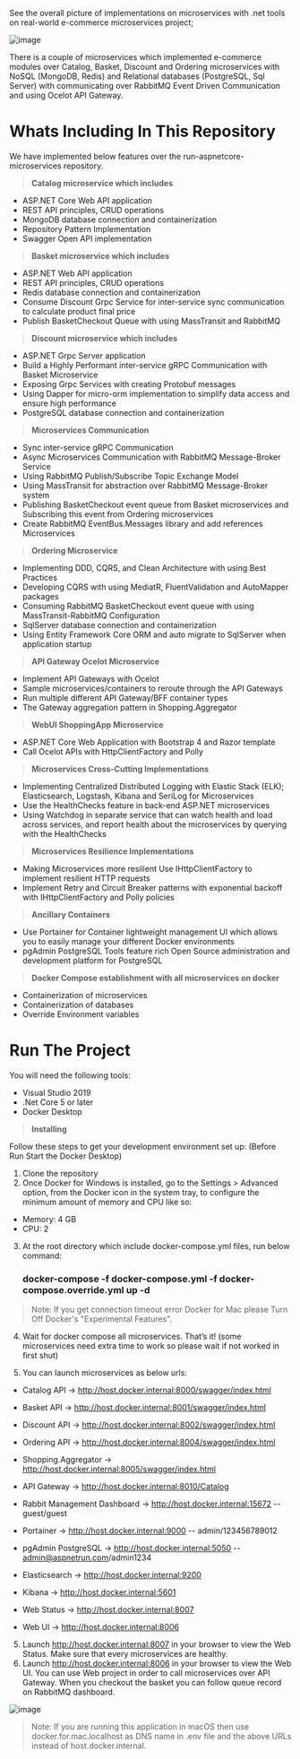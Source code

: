 See the overall picture of implementations on microservices with .net tools on real-world e-commerce microservices project;

![image](https://user-images.githubusercontent.com/65519382/184792143-55a8f8ce-5531-44db-b26d-d99b78b31b93.png)

There is a couple of microservices which implemented e-commerce modules over Catalog, Basket, Discount and Ordering microservices with NoSQL (MongoDB, Redis) and Relational databases (PostgreSQL, Sql Server) with communicating over RabbitMQ Event Driven Communication and using Ocelot API Gateway.

# Whats Including In This Repository

We have implemented below features over the run-aspnetcore-microservices repository.

> **Catalog microservice which includes**
- ASP.NET Core Web API application
- REST API principles, CRUD operations
- MongoDB database connection and containerization
- Repository Pattern Implementation
- Swagger Open API implementation

> **Basket microservice which includes**
- ASP.NET Web API application
- REST API principles, CRUD operations
- Redis database connection and containerization
- Consume Discount Grpc Service for inter-service sync communication to calculate product final price
- Publish BasketCheckout Queue with using MassTransit and RabbitMQ

> **Discount microservice which includes**
- ASP.NET Grpc Server application
- Build a Highly Performant inter-service gRPC Communication with Basket Microservice
- Exposing Grpc Services with creating Protobuf messages
- Using Dapper for micro-orm implementation to simplify data access and ensure high performance
- PostgreSQL database connection and containerization

> **Microservices Communication**
- Sync inter-service gRPC Communication
- Async Microservices Communication with RabbitMQ Message-Broker Service
- Using RabbitMQ Publish/Subscribe Topic Exchange Model
- Using MassTransit for abstraction over RabbitMQ Message-Broker system
- Publishing BasketCheckout event queue from Basket microservices and Subscribing this event from Ordering microservices
- Create RabbitMQ EventBus.Messages library and add references Microservices

> **Ordering Microservice**
- Implementing DDD, CQRS, and Clean Architecture with using Best Practices
- Developing CQRS with using MediatR, FluentValidation and AutoMapper packages
- Consuming RabbitMQ BasketCheckout event queue with using MassTransit-RabbitMQ Configuration
- SqlServer database connection and containerization
- Using Entity Framework Core ORM and auto migrate to SqlServer when application startup

> **API Gateway Ocelot Microservice**
- Implement API Gateways with Ocelot
- Sample microservices/containers to reroute through the API Gateways
- Run multiple different API Gateway/BFF container types
- The Gateway aggregation pattern in Shopping.Aggregator

> **WebUI ShoppingApp Microservice**
- ASP.NET Core Web Application with Bootstrap 4 and Razor template
- Call Ocelot APIs with HttpClientFactory and Polly

> **Microservices Cross-Cutting Implementations**
- Implementing Centralized Distributed Logging with Elastic Stack (ELK); Elasticsearch, Logstash, Kibana and SeriLog for Microservices
- Use the HealthChecks feature in back-end ASP.NET microservices
- Using Watchdog in separate service that can watch health and load across services, and report health about the microservices by querying with the HealthChecks

> **Microservices Resilience Implementations**
- Making Microservices more resilient Use IHttpClientFactory to implement resilient HTTP requests
- Implement Retry and Circuit Breaker patterns with exponential backoff with IHttpClientFactory and Polly policies

> **Ancillary Containers**
- Use Portainer for Container lightweight management UI which allows you to easily manage your different Docker environments
- pgAdmin PostgreSQL Tools feature rich Open Source administration and development platform for PostgreSQL

> **Docker Compose establishment with all microservices on docker**
- Containerization of microservices
- Containerization of databases
- Override Environment variables

# Run The Project
You will need the following tools:

- Visual Studio 2019
- .Net Core 5 or later
- Docker Desktop

> **Installing**

Follow these steps to get your development environment set up: (Before Run Start the Docker Desktop)

1. Clone the repository
2. Once Docker for Windows is installed, go to the Settings > Advanced option, from the Docker icon in the system tray, to configure the minimum amount of memory and CPU like so:
- Memory: 4 GB
- CPU: 2
3. At the root directory which include docker-compose.yml files, run below command:

   ### docker-compose -f docker-compose.yml -f docker-compose.override.yml up -d

> Note: If you get connection timeout error Docker for Mac please Turn Off Docker's "Experimental Features".

4. Wait for docker compose all microservices. That’s it! (some microservices need extra time to work so please wait if not worked in first shut)

5. You can launch microservices as below urls:

- Catalog API -> http://host.docker.internal:8000/swagger/index.html

- Basket API -> http://host.docker.internal:8001/swagger/index.html

- Discount API -> http://host.docker.internal:8002/swagger/index.html

- Ordering API -> http://host.docker.internal:8004/swagger/index.html

- Shopping.Aggregator -> http://host.docker.internal:8005/swagger/index.html

- API Gateway -> http://host.docker.internal:8010/Catalog

- Rabbit Management Dashboard -> http://host.docker.internal:15672 -- guest/guest

- Portainer -> http://host.docker.internal:9000 -- admin/123456789012

- pgAdmin PostgreSQL -> http://host.docker.internal:5050 -- admin@aspnetrun.com/admin1234

- Elasticsearch -> http://host.docker.internal:9200

- Kibana -> http://host.docker.internal:5601

- Web Status -> http://host.docker.internal:8007

- Web UI -> http://host.docker.internal:8006

5. Launch http://host.docker.internal:8007 in your browser to view the Web Status. Make sure that every microservices are healthy.
6. Launch http://host.docker.internal:8006 in your browser to view the Web UI. You can use Web project in order to call microservices over API Gateway. When you checkout the basket you can follow queue record on RabbitMQ dashboard.

![image](https://user-images.githubusercontent.com/65519382/184794907-f3893e2d-35a8-4f6f-b3f9-fc152b2dfeb4.png)

> Note: If you are running this application in macOS then use docker.for.mac.localhost as DNS name in .env file and the above URLs instead of host.docker.internal.
